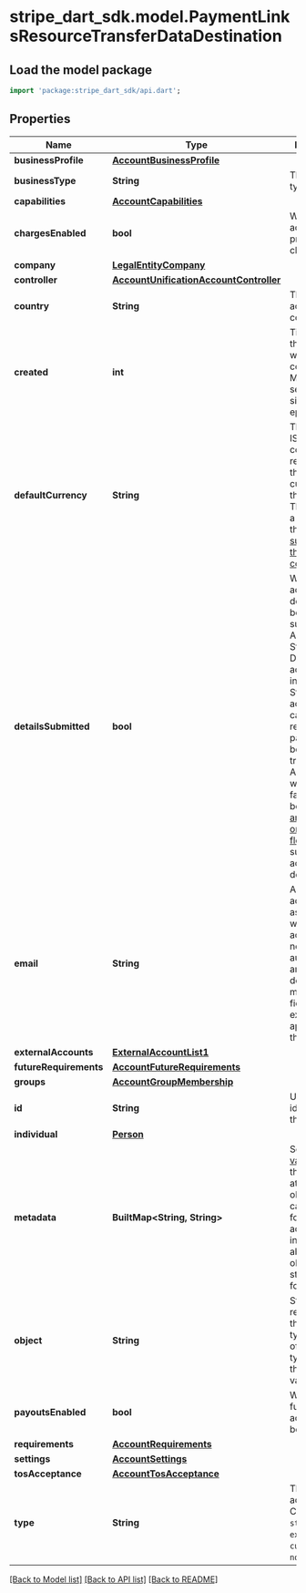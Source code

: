 # stripe_dart_sdk.model.PaymentLinksResourceTransferDataDestination

## Load the model package
```dart
import 'package:stripe_dart_sdk/api.dart';
```

## Properties
Name | Type | Description | Notes
------------ | ------------- | ------------- | -------------
**businessProfile** | [**AccountBusinessProfile**](AccountBusinessProfile.md) |  | [optional] 
**businessType** | **String** | The business type. | [optional] 
**capabilities** | [**AccountCapabilities**](AccountCapabilities.md) |  | [optional] 
**chargesEnabled** | **bool** | Whether the account can process charges. | [optional] 
**company** | [**LegalEntityCompany**](LegalEntityCompany.md) |  | [optional] 
**controller** | [**AccountUnificationAccountController**](AccountUnificationAccountController.md) |  | [optional] 
**country** | **String** | The account's country. | [optional] 
**created** | **int** | Time at which the account was connected. Measured in seconds since the Unix epoch. | [optional] 
**defaultCurrency** | **String** | Three-letter ISO currency code representing the default currency for the account. This must be a currency that [Stripe supports in the account's country](https://stripe.com/docs/payouts). | [optional] 
**detailsSubmitted** | **bool** | Whether account details have been submitted. Accounts with Stripe Dashboard access, which includes Standard accounts, cannot receive payouts before this is true. Accounts where this is false should be directed to [an onboarding flow](/connect/onboarding) to finish submitting account details. | [optional] 
**email** | **String** | An email address associated with the account. It's not used for authentication and Stripe doesn't market to this field without explicit approval from the platform. | [optional] 
**externalAccounts** | [**ExternalAccountList1**](ExternalAccountList1.md) |  | [optional] 
**futureRequirements** | [**AccountFutureRequirements**](AccountFutureRequirements.md) |  | [optional] 
**groups** | [**AccountGroupMembership**](AccountGroupMembership.md) |  | [optional] 
**id** | **String** | Unique identifier for the object. | 
**individual** | [**Person**](Person.md) |  | [optional] 
**metadata** | **BuiltMap&lt;String, String&gt;** | Set of [key-value pairs](https://stripe.com/docs/api/metadata) that you can attach to an object. This can be useful for storing additional information about the object in a structured format. | [optional] 
**object** | **String** | String representing the object's type. Objects of the same type share the same value. | 
**payoutsEnabled** | **bool** | Whether the funds in this account can be paid out. | [optional] 
**requirements** | [**AccountRequirements**](AccountRequirements.md) |  | [optional] 
**settings** | [**AccountSettings**](AccountSettings.md) |  | [optional] 
**tosAcceptance** | [**AccountTosAcceptance**](AccountTosAcceptance.md) |  | [optional] 
**type** | **String** | The Stripe account type. Can be `standard`, `express`, `custom`, or `none`. | [optional] 

[[Back to Model list]](../README.md#documentation-for-models) [[Back to API list]](../README.md#documentation-for-api-endpoints) [[Back to README]](../README.md)


